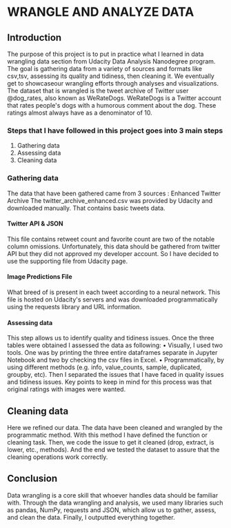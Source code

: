 

# WRANGLE AND ANALYZE DATA

## Introduction
The purpose of this project is to put in practice what I learned in data wrangling data section from Udacity Data Analysis Nanodegree program. The goal is gathering data from a variety of sources and formats like csv,tsv, assessing its quality and tidiness, then cleaning it. We eventually get to showcaseour wrangling efforts through analyses and visualizations.
The dataset that is wrangled is the tweet archive of Twitter user @dog_rates, also known as WeRateDogs. WeRateDogs is a Twitter account that rates people's dogs with a humorous comment about the dog. These ratings almost always have as a denominator of 10.

### Steps that I have followed in this project goes into 3 main steps 
1.	Gathering data
2.	Assessing data
3.	Cleaning data 

### Gathering data

The data that have been gathered came from 3 sources :
Enhanced Twitter Archive
The twitter_archive_enhanced.csv was provided by
Udacity and downloaded manually. That contains basic tweets data. 

#### Twitter API & JSON
This file contains retweet count and favorite count are two of the notable column omissions. Unfortunately, this data should be gathered from twitter API but they did not approved my developer account. So I have decided to use the supporting file from Udacity page. 

#### Image Predictions File
What breed of is present in each tweet according to a neural network. This file is hosted on Udacity's servers and was downloaded programmatically using the requests library and URL information.

#### Assessing data
This step allows us to identify quality and tidiness issues. Once the three tables were obtained I assessed the data as following:
• Visually, I used two tools. One was by printing the three entire dataframes separate in Jupyter Notebook and two by checking the csv files in Excel.
• Programmatically, by using different methods (e.g. info, value_counts, sample, duplicated, groupby, etc).
Then I separated the issues that I have faced in quality issues and tidiness issues. Key points to keep in mind for this process was that original ratings with images were wanted.

## Cleaning data
Here we refined our data. The data have been cleaned and wrangled by the programmatic method. With this method I have defined the function or cleaning task. Then, we code the issue to get it cleaned (drop, extract, is lower, etc., methods). And the end we tested the dataset to assure that the cleaning operations work correctly.

## Conclusion
Data wrangling is a core skill that whoever handles data should be familiar with. Through the data wrangling and analysis, we used many libraries such as pandas, NumPy, requests and JSON, which allow us to gather, assess, and clean the data.
Finally, I outputted everything together. 
















